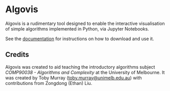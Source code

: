 # Algovis

Algovis is a rudimentary tool designed to enable the interactive
visualisation of simple algorithms implemented in Python, via Jupyter
Notebooks.

See the [documentation](https://tobycmurray.github.io/algovis/algovis-doc.html)
for instructions on how to download and use it.

## Credits

Algovis was created to aid teaching the introductory algorithms
subject *COMP90038 - Algorithms and Complexity* at the University of
Melbourne. It was created by Toby Murray (toby.murray@unimelb.edu.au)
with contributions from Zongdong (Ethan) Liu.

